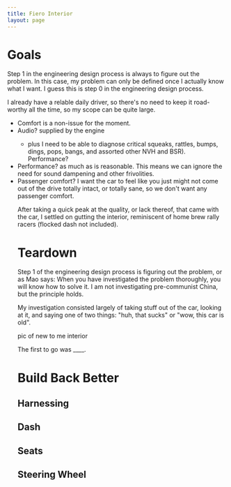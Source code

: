 ```yaml
---
title: Fiero Interior
layout: page
---
```

# Goals

Step 1 in the engineering design process is always to figure out the problem. In this case, my problem can only be defined once I actually know what I want. I guess this is step 0 in the engineering design process.

I already have a relable daily driver, so there's no need to keep it road-worthy all the time, so my scope can be quite large.
<ul>
<li> Comfort is a non-issue for the moment. </li>
<li> Audio? supplied by the engine</li>
	<ul><li>plus I need to be able to diagnose critical squeaks, rattles, bumps, dings, pops, bangs, and assorted other NVH and BSR). Performance?</li></ul>
<li> Performance? as much as is reasonable. This means we can ignore the need for sound dampening and other frivolities.
<li> Passenger comfort? I want the car to feel like you just might not come out of the drive totally intact, or totally sane, so we don't want any passenger comfort.

After taking a quick peak at the quality, or lack thereof, that came with the car, I settled on  gutting the interior, reminiscent of home brew rally racers (flocked dash not included).

# Teardown

Step 1 of the engineering design process is figuring out the problem, or as Mao says: When you have investigated the problem thoroughly, you will know how to solve it. I am not investigating pre-communist China, but the principle holds. 

My investigation consisted largely of taking stuff out of the car, looking at it, and saying one of two things: "huh, that sucks" or "wow, this car is old".

pic of new to me interior

The first to go was ____.

# Build Back Better

## Harnessing

## Dash

## Seats

## Steering Wheel